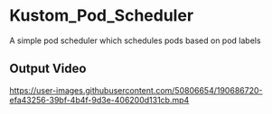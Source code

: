 # Kustom_Pod_Scheduler
A simple pod scheduler which schedules pods based on pod labels

## Output Video

https://user-images.githubusercontent.com/50806654/190686720-efa43256-39bf-4b4f-9d3e-406200d131cb.mp4

